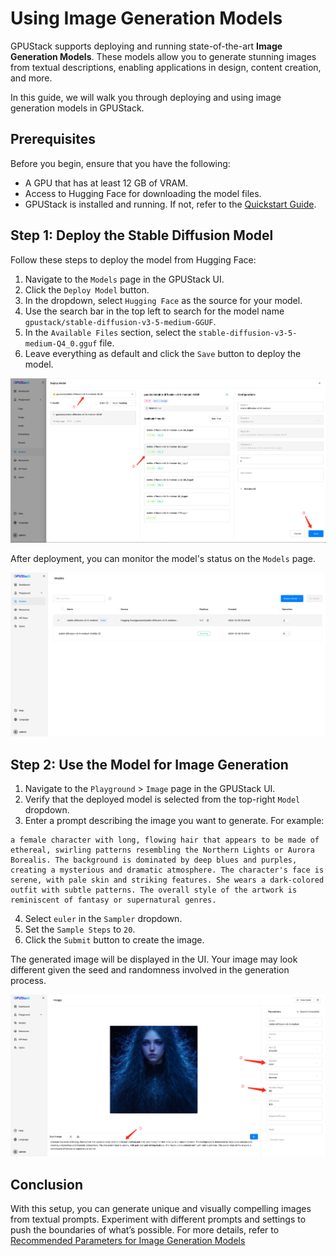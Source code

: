 # Using Image Generation Models

GPUStack supports deploying and running state-of-the-art **Image Generation Models**. These models allow you to generate stunning images from textual descriptions, enabling applications in design, content creation, and more.

In this guide, we will walk you through deploying and using image generation models in GPUStack.

## Prerequisites

Before you begin, ensure that you have the following:

- A GPU that has at least 12 GB of VRAM.
- Access to Hugging Face for downloading the model files.
- GPUStack is installed and running. If not, refer to the [Quickstart Guide](../quickstart.md).

## Step 1: Deploy the Stable Diffusion Model

Follow these steps to deploy the model from Hugging Face:

1. Navigate to the `Models` page in the GPUStack UI.
2. Click the `Deploy Model` button.
3. In the dropdown, select `Hugging Face` as the source for your model.
4. Use the search bar in the top left to search for the model name `gpustack/stable-diffusion-v3-5-medium-GGUF`.
5. In the `Available Files` section, select the `stable-diffusion-v3-5-medium-Q4_0.gguf` file.
6. Leave everything as default and click the `Save` button to deploy the model.

![Deploy Model](../assets/using-models/using-image-generation-models/deploy-model.png)

After deployment, you can monitor the model's status on the `Models` page.

![Model List](../assets/using-models/using-image-generation-models/model-list.png)

## Step 2: Use the Model for Image Generation

1. Navigate to the `Playground` > `Image` page in the GPUStack UI.
2. Verify that the deployed model is selected from the top-right `Model` dropdown.
3. Enter a prompt describing the image you want to generate. For example:

```
a female character with long, flowing hair that appears to be made of ethereal, swirling patterns resembling the Northern Lights or Aurora Borealis. The background is dominated by deep blues and purples, creating a mysterious and dramatic atmosphere. The character's face is serene, with pale skin and striking features. She wears a dark-colored outfit with subtle patterns. The overall style of the artwork is reminiscent of fantasy or supernatural genres.
```

4. Select `euler` in the `Sampler` dropdown.
5. Set the `Sample Steps` to `20`.
6. Click the `Submit` button to create the image.

The generated image will be displayed in the UI. Your image may look different given the seed and randomness involved in the generation process.

![Generated](../assets/using-models/using-image-generation-models/image-playground.png)

## Conclusion

With this setup, you can generate unique and visually compelling images from textual prompts. Experiment with different prompts and settings to push the boundaries of what’s possible. For more details, refer to [Recommended Parameters for Image Generation Models](./recommended-parameters-for-image-generation-models.md)
